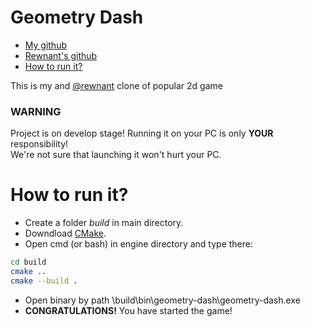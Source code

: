 # Geometry Dash
 - [My github](https://github.com/MalyshevMS)
 - [Rewnant's github](https://github.com/rewnant)
 - [How to run it?](#how-to-run-it)

This is my and [@rewnant](https://github.com/rewnant) clone of popular 2d game

### WARNING
Project is on develop stage! Running it on your PC is only **YOUR** responsibility!\
We're not sure that launching it won't hurt your PC.

# How to run it?
 - Create a folder *build* in main directory.
 - Downdload <a href="https://cmake.org/">CMake</a>.
 - Open cmd (or bash) in engine directory and type there:
```bash 
cd build 
cmake .. 
cmake --build . 
```
 - Open binary by path \build\bin\geometry-dash\geometry-dash.exe
 - **CONGRATULATIONS!** You have started the game!
